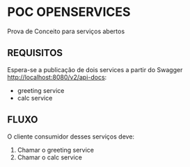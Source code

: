 # POC OPENSERVICES
Prova de Conceito para serviços abertos

## REQUISITOS

Espera-se a publicação de dois services a partir do Swagger [http://localhost:8080/v2/api-docs](http://localhost:8080/v2/api-docs):
* greeting service
* calc service

## FLUXO
O cliente consumidor desses serviços deve:
1. Chamar o greeting service
1. Chamar o calc service 

